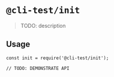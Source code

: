 # `@cli-test/init`

> TODO: description

## Usage

```
const init = require('@cli-test/init');

// TODO: DEMONSTRATE API
```
